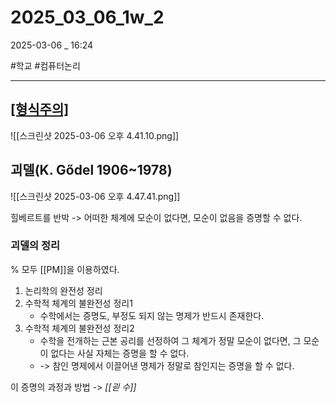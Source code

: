 
# 2025_03_06_1w_2

2025-03-06 _ 16:24

#학교 #컴퓨터논리 

---

## [[형식주의]](Formalism)

![[스크린샷 2025-03-06 오후 4.41.10.png]]


## 괴델(K. Gődel 1906~1978)

![[스크린샷 2025-03-06 오후 4.47.41.png]]


힐베르트를 반박
-> 어떠한 체계에 모순이 없다면, 모순이 없음을 증명할 수 없다.

### 괴델의 정리

% 모두 [[PM]]을 이용하였다.

1. 논리학의 완전성 정리
2. 수학적 체계의 불완전성 정리1
	- 수학에서는 증명도, 부정도 되지 않는 명제가 반드시 존재한다.
3. 수학적 체계의 불완전성 정리2
	- 수학을 전개하는 근본 공리를 선정하여 그 체계가 정말 모순이 없다면, 그 모순이 없다는 사실 자체는 증명을 할 수 없다.
	- -> 참인 명제에서 이끌어낸 명제가 정말로 참인지는 증명을 할 수 없다.

이 증명의 과정과 방법 -> *[[괻 수]]*



